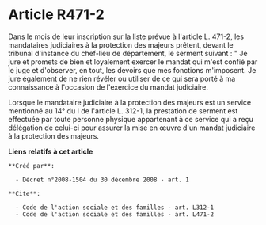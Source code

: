 # Article R471-2

Dans le mois de leur inscription sur la liste prévue à l'article L. 471-2, les mandataires judiciaires à la protection des
majeurs prêtent, devant le tribunal d'instance du chef-lieu de département, le serment suivant : " Je jure et promets de bien
et loyalement exercer le mandat qui m'est confié par le juge et d'observer, en tout, les devoirs que mes fonctions
m'imposent. Je jure également de ne rien révéler ou utiliser de ce qui sera porté à ma connaissance à l'occasion de
l'exercice du mandat judiciaire. 

Lorsque le mandataire judiciaire à la protection des majeurs est un service mentionné au 14° du I de l'article L. 312-1, la
prestation de serment est effectuée par toute personne physique appartenant à ce service qui a reçu délégation de celui-ci
pour assurer la mise en œuvre d'un mandat judiciaire à la protection des majeurs.

**Liens relatifs à cet article**

	**Créé par**:

	  - Décret n°2008-1504 du 30 décembre 2008 - art. 1

	**Cite**:

	  - Code de l'action sociale et des familles - art. L312-1
	  - Code de l'action sociale et des familles - art. L471-2

